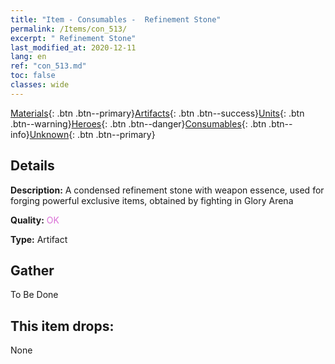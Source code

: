 ```yaml
---
title: "Item - Consumables -  Refinement Stone"
permalink: /Items/con_513/
excerpt: " Refinement Stone"
last_modified_at: 2020-12-11
lang: en
ref: "con_513.md"
toc: false
classes: wide
---
```

 [Materials](/Items/){: .btn .btn--primary}[Artifacts](/Items/Artifacts/){: .btn .btn--success}[Units](/Items/Units/){: .btn .btn--warning}[Heroes](/Items/Heroes/){: .btn .btn--danger}[Consumables](/Items/Consumables/){: .btn .btn--info}[Unknown](/Items/Unknown/){: .btn .btn--primary}

## Details
 **Description:** A condensed refinement stone with weapon essence, used for forging powerful exclusive items, obtained by fighting in Glory Arena

 **Quality:** <span style="color: #DA70D6">OK</span>

 **Type:** Artifact

## Gather

  To Be Done

## This item drops:

  None

